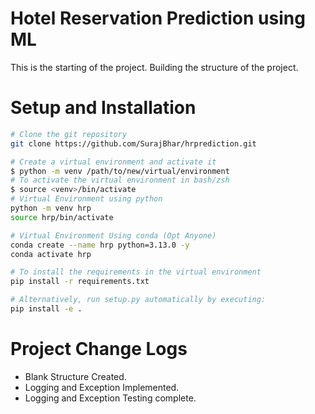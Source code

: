 # Hotel Reservation Prediction using ML

This is the starting of the project. Building the structure of the project.

# Setup and Installation

```bash
# Clone the git repository
git clone https://github.com/SurajBhar/hrprediction.git

# Create a virtual environment and activate it
$ python -m venv /path/to/new/virtual/environment
# To activate the virtual environment in bash/zsh
$ source <venv>/bin/activate
# Virtual Environment using python 
python -m venv hrp
source hrp/bin/activate

# Virtual Environment Using conda (Opt Anyone)
conda create --name hrp python=3.13.0 -y
conda activate hrp

# To install the requirements in the virtual environment
pip install -r requirements.txt

# Alternatively, run setup.py automatically by executing:
pip install -e .

```

# Project Change Logs
- Blank Structure Created.
- Logging and Exception Implemented.
- Logging and Exception Testing complete.